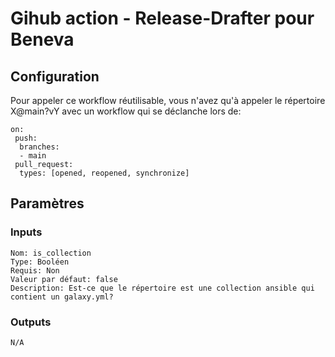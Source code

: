 # Gihub action - Release-Drafter pour Beneva
## Configuration
Pour appeler ce workflow réutilisable, vous n'avez qu'à appeler le répertoire X@main?vY avec un workflow qui se déclanche lors de:

	on:
	 push:
	  branches:
	  - main
	 pull_request:
	  types: [opened, reopened, synchronize]

## Paramètres
### Inputs
	Nom: is_collection
	Type: Booléen
	Requis: Non
	Valeur par défaut: false
	Description: Est-ce que le répertoire est une collection ansible qui contient un galaxy.yml?

### Outputs
	N/A